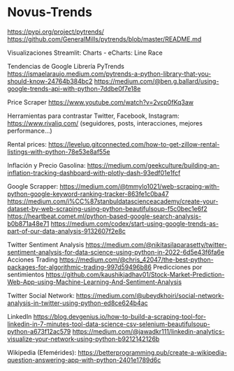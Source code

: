 # Novus-Trends

https://pypi.org/project/pytrends/
https://github.com/GeneralMills/pytrends/blob/master/README.md

Visualizaciones Streamlit:
Charts - eCharts: Line Race

Tendencias de Google Librería PyTrends https://ismaelaraujo.medium.com/pytrends-a-python-library-that-you-should-know-24764b384bc2
https://medium.com/@ben.g.ballard/using-google-trends-api-with-python-7ddbe0f7e18e

Price Scraper https://www.youtube.com/watch?v=2vcp0fKq3aw

Herramientas para contrastar Twitter, Facebook, Instagram: https://www.rivaliq.com/ (seguidores, posts, interacciones, mejores performance...)


Rental prices:
https://levelup.gitconnected.com/how-to-get-zillow-rental-listings-with-python-78e53e8af55e

Inflación y Precio Gasolina:
https://medium.com/geekculture/building-an-inflation-tracking-dashboard-with-plotly-dash-93edf01e1fcf

Google Scrapper: https://medium.com/@tmmylo1021/web-scraping-with-python-google-keyword-ranking-tracker-863fe1c0ba47 https://medium.com/i%CC%87stanbuldatascienceacademy/create-your-dataset-by-web-scraping-using-python-beautifulsoup-f5c0bec1e6f2 https://heartbeat.comet.ml/python-based-google-search-analysis-b0b871a48e71
https://medium.com/codex/start-using-google-trends-as-part-of-our-data-analysis-9132607f2e8c

Twitter Sentiment Analysis https://medium.com/@nikitasilaparasetty/twitter-sentiment-analysis-for-data-science-using-python-in-2022-6d5e43f6fa6e Acciones Trading https://medium.com/@chris_42047/the-best-python-packages-for-algorithmic-trading-997d59496b86 Predicciones por sentimientos https://github.com/kaushikjadhav01/Stock-Market-Prediction-Web-App-using-Machine-Learning-And-Sentiment-Analysis

Twitter Social Network:
https://medium.com/@ubeydkhoiri/social-network-analysis-in-twitter-using-python-ed8ce624b4ac

LinkedIn
https://blog.devgenius.io/how-to-build-a-scraping-tool-for-linkedin-in-7-minutes-tool-data-science-csv-selenium-beautifulsoup-python-a673f12ac579
https://medium.com/@jawadkr111/linkedin-analytics-visualize-your-network-using-python-b9212142126b

Wikipedia (Efemérides):
https://betterprogramming.pub/create-a-wikipedia-question-answering-app-with-python-2401e1789d6c
